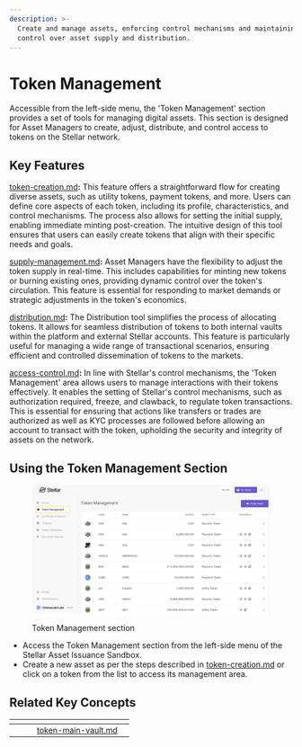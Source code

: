 ```yaml
---
description: >-
  Create and manage assets, enforcing control mechanisms and maintaining precise
  control over asset supply and distribution.
---
```


# Token Management

Accessible from the left-side menu, the 'Token Management' section provides a set of tools for managing digital assets. This section is designed for Asset Managers to create, adjust, distribute, and control access to tokens on the Stellar network.

## Key Features

[token-creation.md](token-creation.md "mention")**:** This feature offers a straightforward flow for creating diverse assets, such as utility tokens, payment tokens, and more. Users can define core aspects of each token, including its profile, characteristics, and control mechanisms. The process also allows for setting the initial supply, enabling immediate minting post-creation. The intuitive design of this tool ensures that users can easily create tokens that align with their specific needs and goals.



[supply-management.md](supply-management.md "mention")**:** Asset Managers have the flexibility to adjust the token supply in real-time. This includes capabilities for minting new tokens or burning existing ones, providing dynamic control over the token's circulation. This feature is essential for responding to market demands or strategic adjustments in the token's economics.



[distribution.md](distribution.md "mention")**:** The Distribution tool simplifies the process of allocating tokens. It allows for seamless distribution of tokens to both internal vaults within the platform and external Stellar accounts. This feature is particularly useful for managing a wide range of transactional scenarios, ensuring efficient and controlled dissemination of tokens to the markets.



[access-control.md](access-control.md "mention")**:** In line with Stellar's control mechanisms, the 'Token Management' area allows users to manage interactions with their tokens effectively. It enables the setting of Stellar's control mechanisms, such as authorization required, freeze, and clawback, to regulate token transactions. This is essential for ensuring that actions like transfers or trades are authorized as well as KYC processes are followed before allowing an account to transact with the token, upholding the security and integrity of assets on the network.

## **Using the Token Management Section**

<div data-full-width="false">

<figure><img src="../../.gitbook/assets/token-management-screen.png" alt="" width="563"><figcaption><p>Token Management section</p></figcaption></figure>

</div>

* Access the Token Management section from the left-side menu of the Stellar Asset Issuance Sandbox.
* Create a new asset as per the steps described in [token-creation.md](token-creation.md "mention") or click on a token from the list to access its management area.



## Related Key Concepts

<table data-view="cards"><thead><tr><th></th><th></th><th></th><th data-card-target data-type="content-ref"></th><th data-hidden data-card-cover data-type="files"></th></tr></thead><tbody><tr><td></td><td></td><td></td><td><a href="../../key-concepts/token-main-vault.md">token-main-vault.md</a></td><td></td></tr></tbody></table>
